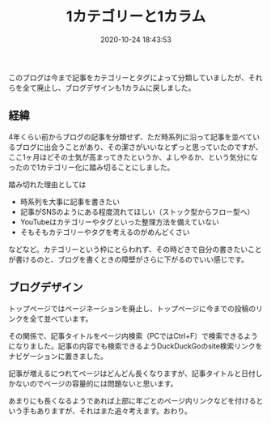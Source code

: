﻿---
title: 1カテゴリーと1カラム
date: 2020-10-24 18:43:53
post_id: 9jk7r5
---

このブログは今まで記事をカテゴリーとタグによって分類していましたが、それらを全て廃止し、ブログデザインも1カラムに戻しました。

## 経緯

4年くらい前からブログの記事を分類せず、ただ時系列に沿って記事を並べているブログに出会うことがあり、その潔さがいいなとずっと思っていたのですが、ここ1ヶ月ほどその士気が高まってきたというか、よしやるか、という気分になったので1カテゴリー化に踏み切ることにしました。

踏み切れた理由としては
- 時系列を大事に記事を書きたい
- 記事がSNSのようにある程度流れてほしい（ストック型からフロー型へ）
- YouTubeはカテゴリーやタグといった整理方法を備えていない
- そもそもカテゴリーやタグを考えるのがめんどくさい

などなど。カテゴリーという枠にとらわれず、その時どきで自分の書きたいことが書けるのと、ブログを書くときの障壁がさらに下がるのでいい感じです。


## ブログデザイン

トップページではページネーションを廃止し、トップページに今までの投稿のリンクを全て並べています。

その関係で、記事タイトルをページ内検索（PCではCtrl+F）で検索できるようになりました。記事の内容でも検索できるようDuckDuckGoのsite検索リンクをナビゲーションに置きました。

記事が増えるにつれてページはどんどん長くなりますが、記事タイトルと日付しかないのでページの容量的には問題ないと思います。

あまりにも長くなるようであれば上部に年ごとのページ内リンクなどを付けるという手もありますが、それはまた追々考えます。おわり。
